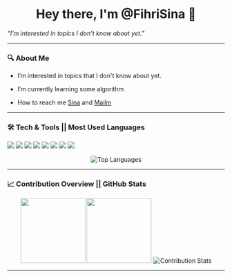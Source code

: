 <h1 align="center">Hey there, I'm @FihriSina 👋</h1>

<p align="center">

  <em>“I’m interested in topics I don’t know about yet.”</em>  

</p>

---

### 🔍 About Me

-  I’m interested in topics that I don't know about yet.

-  I’m currently learning some algorithm

-  How to reach me [Sina](https://www.linkedin.com/in/abdullah-sina-korkmaz-1a9605338/) and <a href="mailto:abdullahsina34@gmail.com"> Mailm </a>

---

### 


###  🛠️ Tech & Tools || Most Used Languages 

<p>
  
  <!-- C/C++ -->
  <img src="https://img.shields.io/badge/C%2FC%2B%2B-00599C?style=for-the-badge&logo=c%2B%2B&logoColor=white" />

  <!-- Python -->
  <img src="https://img.shields.io/badge/Python-3776AB?style=for-the-badge&logo=python&logoColor=white" />

  <!-- JavaScript -->
  <img src="https://img.shields.io/badge/JavaScript-F7DF1E?style=for-the-badge&logo=javascript&logoColor=black" />

  <!-- Git -->
  <img src="https://img.shields.io/badge/Git-F05032?style=for-the-badge&logo=git&logoColor=white" />

  <!-- Java -->
  <img src="https://img.shields.io/badge/Java-007396?style=for-the-badge&logo=java&logoColor=white" />

  <!-- Swing (Java GUI Toolkit) -->
  <img src="https://img.shields.io/badge/Swing-007396?style=for-the-badge&logo=java&logoColor=white" />

  <!-- Jupyter -->
  <img src="https://img.shields.io/badge/Jupyter-F37626?style=for-the-badge&logo=jupyter&logoColor=white" />

  <!-- Assembly -->
  <img src="https://img.shields.io/badge/Assembly-6E4C13?style=for-the-badge&logo=gnuemacs&logoColor=white" />
  
</p>

<p align="center">

  <img src="https://github-readme-stats.vercel.app/api/top-langs/?username=FihriSina&layout=compact&hide_border=true" alt="Top Languages" />

</p>

---

### 📈 Contribution Overview || GitHub Stats

<p align="center">

  <img src="https://github-readme-stats.vercel.app/api?username=FihriSina&show_icons=true&theme=tokyonight" height="150" />

  <img src="https://github-readme-streak-stats.herokuapp.com/?user=FihriSina&theme=tokyonight" height="150" />

  <img src="https://github-contribution-stats.vercel.app/api/?username=FihriSina" alt="Contribution Stats" />

</p>

---
